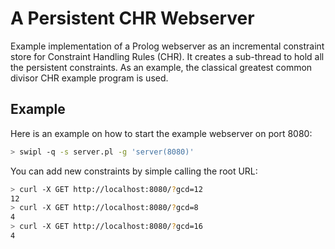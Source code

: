 # A Persistent CHR Webserver

Example implementation of a Prolog webserver as an incremental constraint store for Constraint Handling Rules (CHR). It creates a sub-thread to hold all the persistent constraints. As an example, the classical greatest common divisor CHR example program is used.

## Example

Here is an example on how to start the example webserver on port 8080:

```sh
> swipl -q -s server.pl -g 'server(8080)'
```

You can add new constraints by simple calling the root URL:

```sh
> curl -X GET http://localhost:8080/?gcd=12
12
> curl -X GET http://localhost:8080/?gcd=8
4
> curl -X GET http://localhost:8080/?gcd=16
4
```
